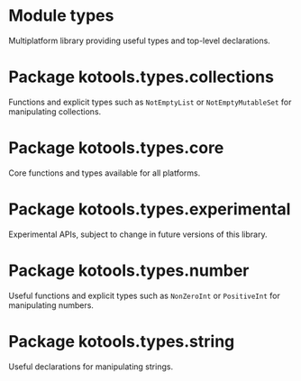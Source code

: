 # Module types

Multiplatform library providing useful types and top-level declarations.

# Package kotools.types.collections

Functions and explicit types such as `NotEmptyList` or `NotEmptyMutableSet` for
manipulating collections.

# Package kotools.types.core

Core functions and types available for all platforms.

# Package kotools.types.experimental

Experimental APIs, subject to change in future versions of this library.

# Package kotools.types.number

Useful functions and explicit types such as `NonZeroInt` or `PositiveInt` for
manipulating numbers.

# Package kotools.types.string

Useful declarations for manipulating strings.
